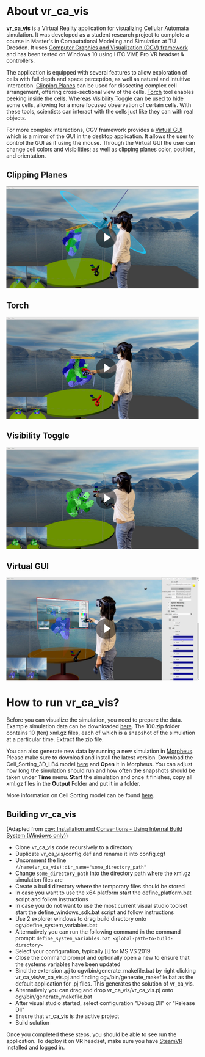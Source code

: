# About vr_ca_vis

**vr_ca_vis** is a Virtual Reality application for visualizing Cellular Automata simulation. It was developed as a student research project to complete a course in Master's in Computational Modeling and Simulation at TU Dresden. It uses [Computer Graphics and Visualization (CGV) framework](https://github.com/sgumhold/cgv) and has been tested on Windows 10 using HTC VIVE Pro VR headset & controllers.

The application is equipped with several features to allow exploration of cells with full depth and space perception, as well as natural and intuitive interaction. [Clipping Planes](https://github.com/taniakrisanty/vr_ca_vis/edit/main/README.md#clipping-plane) can be used for dissecting complex cell arrangement, offering cross-sectional view of the cells. [Torch](https://github.com/taniakrisanty/vr_ca_vis/edit/main/README.md#torch) tool enables peeking inside the cells. Whereas [Visibility Toggle](https://github.com/taniakrisanty/vr_ca_vis/edit/main/README.md#visibility-toggle) can be used to hide some cells, allowing for a more focused observation of certain cells. With these tools, scientists can interact with the cells just like they can with real objects.

For more complex interactions, CGV framework provides a [Virtual GUI](https://github.com/taniakrisanty/vr_ca_vis/edit/main/README.md#virtual_gui) which is a mirror of the GUI in the desktop application. It allows the user to control the GUI as if using the mouse. Through the Virtual GUI the user can change cell colors and visibilities; as well as clipping planes color, position, and orientation.

## Clipping Planes
[![Clipping Plane](images/1_clipping_plane.jpg)](https://drive.google.com/file/d/123-eLcMFY66m15jzwSWvNh1pO9uZ4rTw/view?usp=sharing)

## Torch
[![Torch](images/2_torch.jpg)](https://drive.google.com/file/d/1BV_HiimCFJ-1V5cPULg2QOc6qSBteGSx/view?usp=sharing)

## Visibility Toggle
[![Visibility Toggle](images/3_visibility_toggle.jpg)](https://drive.google.com/file/d/1-kkYbirovDI1-62ABfF-ONIUgSIhsz2t/view?usp=sharing)

## Virtual GUI
[![Virtual GUI](images/4_virtual_gui.jpg)](https://drive.google.com/file/d/1MM-XJnbZq5UzVZNKm4knwtGM5ME5JQIY/view?usp=sharing)


# How to run vr_ca_vis?

Before you can visualize the simulation, you need to prepare the data. Example simulation data can be downloaded [here](https://cloudstore.zih.tu-dresden.de/index.php/s/wk7bw25rBjqwtdn). The 100.zip folder contains 10 (ten) xml.gz files, each of which is a snapshot of the simulation at a particular time. Extract the zip file.

You can also generate new data by running a new simulation in [Morpheus](https://morpheus.gitlab.io/category/release). Please make sure to download and install the latest version. Download the Cell_Sorting_3D_LB4 model [here](https://cloudstore.zih.tu-dresden.de/index.php/s/jLwpyfka8jENYk2) and **Open** it in Morpheus. You can adjust how long the simulation should run and how often the snapshots should be taken under **Time** menu. **Start** the simulation and once it finishes, copy all xml.gz files in the **Output** Folder and put it in a folder.

More information on Cell Sorting model can be found [here](https://morpheus.gitlab.io/model/m0021/).

## Building vr_ca_vis

(Adapted from [cgv: Installation and Conventions - Using Internal Build System (Windows only)](https://wwwpub.zih.tu-dresden.de/~gumhold/cgv/html/install.html))

- Clone vr_ca_vis code recursively to a directory
- Duplicate vr_ca_vis/config.def and rename it into config.cgf
- Uncomment the line ```//name(vr_ca_vis):dir_name="some_directory_path"```
- Change ``some_directory_path`` into the directory path where the xml.gz simulation files are
- Create a build directory where the temporary files should be stored
- In case you want to use the x64 platform start the define_platform.bat script and follow instructions
- In case you do not want to use the most current visual studio toolset start the define_windows_sdk.bat script and follow instructions
- Use 2 explorer windows to drag build directory onto cgv/define_system_variables.bat
- Alternatively you can run the following command in the command prompt: ```define_system_variables.bat <global-path-to-build-directory>```
- Select your configuration, typically [i] for MS VS 2019
- Close the command prompt and optionally open a new to ensure that the systems variables have been updated
- Bind the extension .pj to cgv/bin/generate_makefile.bat by right clicking vr_ca_vis/vr_ca_vis.pj and finding cgv/bin/generate_makefile.bat as the default application for .pj files. This generates the solution of vr_ca_vis.
- Alternatively you can drag and drop vr_ca_vis/vr_ca_vis.pj onto cgv/bin/generate_makefile.bat
- After visual studio started, select configuration "Debug Dll" or "Release Dll"
- Ensure that vr_ca_vis is the active project
- Build solution

Once you completed these steps, you should be able to see run the application. To deploy it on VR headset, make sure you have [SteamVR](https://store.steampowered.com/about/) installed and logged in.
